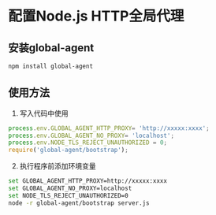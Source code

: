 # 配置Node.js HTTP全局代理

## 安装global-agent

```bash
npm install global-agent

```

## 使用方法

1. 写入代码中使用

```js
process.env.GLOBAL_AGENT_HTTP_PROXY= 'http://xxxxx:xxxx';
process.env.GLOBAL_AGENT_NO_PROXY= 'localhost';
process.env.NODE_TLS_REJECT_UNAUTHORIZED = 0;
require('global-agent/bootstrap');
```

2. 执行程序前添加环境变量

```bash
set GLOBAL_AGENT_HTTP_PROXY=http://xxxxx:xxxx
set GLOBAL_AGENT_NO_PROXY=localhost
set NODE_TLS_REJECT_UNAUTHORIZED=0
node -r global-agent/bootstrap server.js
```
